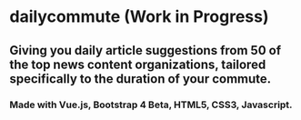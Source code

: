 # dailycommute (Work in Progress)

## Giving you daily article suggestions from 50 of the top news content organizations, tailored specifically to the duration of your commute.

### Made with Vue.js, Bootstrap 4 Beta, HTML5, CSS3, Javascript.
